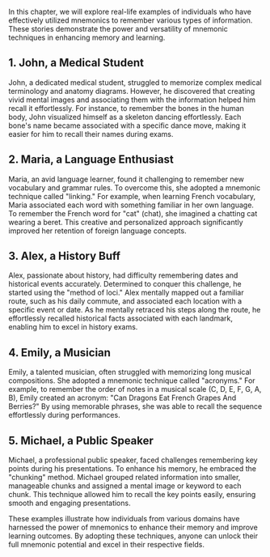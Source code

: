 
In this chapter, we will explore real-life examples of individuals who have effectively utilized mnemonics to remember various types of information. These stories demonstrate the power and versatility of mnemonic techniques in enhancing memory and learning.

1\. **John, a Medical Student**
------------------------------

John, a dedicated medical student, struggled to memorize complex medical terminology and anatomy diagrams. However, he discovered that creating vivid mental images and associating them with the information helped him recall it effortlessly. For instance, to remember the bones in the human body, John visualized himself as a skeleton dancing effortlessly. Each bone's name became associated with a specific dance move, making it easier for him to recall their names during exams.

2\. **Maria, a Language Enthusiast**
-----------------------------------

Maria, an avid language learner, found it challenging to remember new vocabulary and grammar rules. To overcome this, she adopted a mnemonic technique called "linking." For example, when learning French vocabulary, Maria associated each word with something familiar in her own language. To remember the French word for "cat" (chat), she imagined a chatting cat wearing a beret. This creative and personalized approach significantly improved her retention of foreign language concepts.

3\. **Alex, a History Buff**
---------------------------

Alex, passionate about history, had difficulty remembering dates and historical events accurately. Determined to conquer this challenge, he started using the "method of loci." Alex mentally mapped out a familiar route, such as his daily commute, and associated each location with a specific event or date. As he mentally retraced his steps along the route, he effortlessly recalled historical facts associated with each landmark, enabling him to excel in history exams.

4\. **Emily, a Musician**
------------------------

Emily, a talented musician, often struggled with memorizing long musical compositions. She adopted a mnemonic technique called "acronyms." For example, to remember the order of notes in a musical scale (C, D, E, F, G, A, B), Emily created an acronym: "Can Dragons Eat French Grapes And Berries?" By using memorable phrases, she was able to recall the sequence effortlessly during performances.

5\. **Michael, a Public Speaker**
--------------------------------

Michael, a professional public speaker, faced challenges remembering key points during his presentations. To enhance his memory, he embraced the "chunking" method. Michael grouped related information into smaller, manageable chunks and assigned a mental image or keyword to each chunk. This technique allowed him to recall the key points easily, ensuring smooth and engaging presentations.

These examples illustrate how individuals from various domains have harnessed the power of mnemonics to enhance their memory and improve learning outcomes. By adopting these techniques, anyone can unlock their full mnemonic potential and excel in their respective fields.
